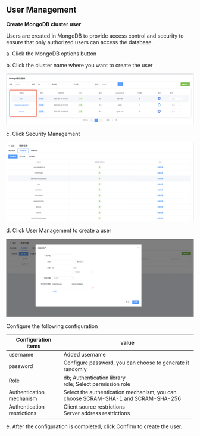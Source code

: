 ## User Management

**Create MongoDB cluster user**

Users are created in MongoDB to provide access control and security to ensure that only authorized users can access the database.



a. Click the MongoDB options button

b. Click the cluster name where you want to create the user

![1](../../../../../images/whalealPlatformImages/user1.png)

c. Click Security Management

![1](../../../../../images/whalealPlatformImages/user2.png)

d. Click User Management to create a user

![1](../../../../../images/whalealPlatformImages/user3.png)

Configure the following configuration

| Configuration items         | value                                                        |
| --------------------------- | ------------------------------------------------------------ |
| username                    | Added username                                               |
| password                    | Configure password, you can choose to generate it randomly   |
| Role                        | db; Authentication library<br>role; Select permission role   |
| Authentication mechanism    | Select the authentication mechanism, you can choose SCRAM-SHA-1 and SCRAM-SHA-256 |
| Authentication restrictions | Client source restrictions<br/>Server address restrictions   |

e. After the configuration is completed, click Confirm to create the user.

